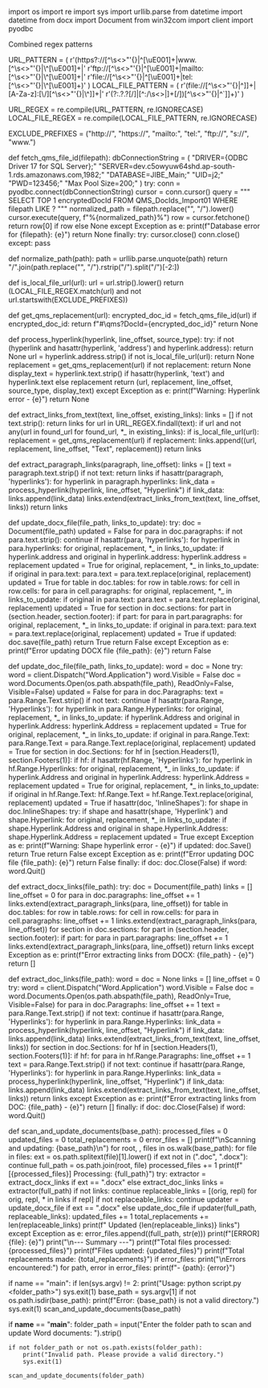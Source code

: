 import os import re import sys import urllib.parse from datetime import datetime from docx import Document from win32com import client import pyodbc

Combined regex patterns

URL_PATTERN = ( r'(https?://[^\s<>"'{}|\^[\uE001]+|www\.[^\s<>"\'{}|\\^[\uE001]+|' r'ftp://[^\s<>"'{}|\^[\uE001]+|mailto:[^\s<>"\'{}|\\^[\uE001]+|' r'file://[^\s<>"'{}|\^[\uE001]+|tel:[^\s<>"\'{}|\\^[\uE001]+)' ) LOCAL_FILE_PATTERN = ( r'(file://[^\s<>"'{}|\^\]]+|[A-Za-z]:[\\/][^\s<>"\'{}|\\^]]+|' r'(?:.?.?[\/]|[^:/\\s<>|]+[\/])[^\s<>"'{}|\^`]]+)' )

URL_REGEX = re.compile(URL_PATTERN, re.IGNORECASE) LOCAL_FILE_REGEX = re.compile(LOCAL_FILE_PATTERN, re.IGNORECASE)

EXCLUDE_PREFIXES = ("http://", "https://", "mailto:", "tel:", "ftp://", "s://", "www.")

def fetch_qms_file_id(filepath): dbConnectionString = ( "DRIVER={ODBC Driver 17 for SQL Server};" "SERVER=dev.c5owyuw64shd.ap-south-1.rds.amazonaws.com,1982;" "DATABASE=JIBE_Main;" "UID=j2;" "PWD=123456;" "Max Pool Size=200;" ) try: conn = pyodbc.connect(dbConnectionString) cursor = conn.cursor() query = """ SELECT TOP 1 encryptedDocId FROM QMS_DocIds_Import01 WHERE filepath LIKE ? """ normalized_path = filepath.replace("\", "/").lower() cursor.execute(query, f"%{normalized_path}%") row = cursor.fetchone() return row[0] if row else None except Exception as e: print(f"Database error for {filepath}: {e}") return None finally: try: cursor.close() conn.close() except: pass

def normalize_path(path): path = urllib.parse.unquote(path) return "/".join(path.replace("\", "/").rstrip("/").split("/")[-2:])

def is_local_file_url(url): url = url.strip().lower() return (LOCAL_FILE_REGEX.match(url) and not url.startswith(EXCLUDE_PREFIXES))

def get_qms_replacement(url): encrypted_doc_id = fetch_qms_file_id(url) if encrypted_doc_id: return f"#\qms?DocId={encrypted_doc_id}" return None

def process_hyperlink(hyperlink, line_offset, source_type): try: if not (hyperlink and hasattr(hyperlink, 'address') and hyperlink.address): return None url = hyperlink.address.strip() if not is_local_file_url(url): return None replacement = get_qms_replacement(url) if not replacement: return None display_text = hyperlink.text.strip() if hasattr(hyperlink, 'text') and hyperlink.text else replacement return (url, replacement, line_offset, source_type, display_text) except Exception as e: print(f"Warning: Hyperlink error - {e}") return None

def extract_links_from_text(text, line_offset, existing_links): links = [] if not text.strip(): return links for url in URL_REGEX.findall(text): if url and not any(url in found_url for found_url, *_ in existing_links): if is_local_file_url(url): replacement = get_qms_replacement(url) if replacement: links.append((url, replacement, line_offset, "Text", replacement)) return links

def extract_paragraph_links(paragraph, line_offset): links = [] text = paragraph.text.strip() if not text: return links if hasattr(paragraph, 'hyperlinks'): for hyperlink in paragraph.hyperlinks: link_data = process_hyperlink(hyperlink, line_offset, "Hyperlink") if link_data: links.append(link_data) links.extend(extract_links_from_text(text, line_offset, links)) return links

def update_docx_file(file_path, links_to_update): try: doc = Document(file_path) updated = False for para in doc.paragraphs: if not para.text.strip(): continue if hasattr(para, 'hyperlinks'): for hyperlink in para.hyperlinks: for original, replacement, *_ in links_to_update: if hyperlink.address and original in hyperlink.address: hyperlink.address = replacement updated = True for original, replacement, *_ in links_to_update: if original in para.text: para.text = para.text.replace(original, replacement) updated = True for table in doc.tables: for row in table.rows: for cell in row.cells: for para in cell.paragraphs: for original, replacement, *_ in links_to_update: if original in para.text: para.text = para.text.replace(original, replacement) updated = True for section in doc.sections: for part in (section.header, section.footer): if part: for para in part.paragraphs: for original, replacement, *_ in links_to_update: if original in para.text: para.text = para.text.replace(original, replacement) updated = True if updated: doc.save(file_path) return True return False except Exception as e: print(f"Error updating DOCX file {file_path}: {e}") return False

def update_doc_file(file_path, links_to_update): word = doc = None try: word = client.Dispatch("Word.Application") word.Visible = False doc = word.Documents.Open(os.path.abspath(file_path), ReadOnly=False, Visible=False) updated = False for para in doc.Paragraphs: text = para.Range.Text.strip() if not text: continue if hasattr(para.Range, 'Hyperlinks'): for hyperlink in para.Range.Hyperlinks: for original, replacement, *_ in links_to_update: if hyperlink.Address and original in hyperlink.Address: hyperlink.Address = replacement updated = True for original, replacement, *_ in links_to_update: if original in para.Range.Text: para.Range.Text = para.Range.Text.replace(original, replacement) updated = True for section in doc.Sections: for hf in [section.Headers(1), section.Footers(1)]: if hf: if hasattr(hf.Range, 'Hyperlinks'): for hyperlink in hf.Range.Hyperlinks: for original, replacement, *_ in links_to_update: if hyperlink.Address and original in hyperlink.Address: hyperlink.Address = replacement updated = True for original, replacement, *_ in links_to_update: if original in hf.Range.Text: hf.Range.Text = hf.Range.Text.replace(original, replacement) updated = True if hasattr(doc, 'InlineShapes'): for shape in doc.InlineShapes: try: if shape and hasattr(shape, 'Hyperlink') and shape.Hyperlink: for original, replacement, *_ in links_to_update: if shape.Hyperlink.Address and original in shape.Hyperlink.Address: shape.Hyperlink.Address = replacement updated = True except Exception as e: print(f"Warning: Shape hyperlink error - {e}") if updated: doc.Save() return True return False except Exception as e: print(f"Error updating DOC file {file_path}: {e}") return False finally: if doc: doc.Close(False) if word: word.Quit()

def extract_docx_links(file_path): try: doc = Document(file_path) links = [] line_offset = 0 for para in doc.paragraphs: line_offset += 1 links.extend(extract_paragraph_links(para, line_offset)) for table in doc.tables: for row in table.rows: for cell in row.cells: for para in cell.paragraphs: line_offset += 1 links.extend(extract_paragraph_links(para, line_offset)) for section in doc.sections: for part in (section.header, section.footer): if part: for para in part.paragraphs: line_offset += 1 links.extend(extract_paragraph_links(para, line_offset)) return links except Exception as e: print(f"Error extracting links from DOCX: {file_path} - {e}") return []

def extract_doc_links(file_path): word = doc = None links = [] line_offset = 0 try: word = client.Dispatch("Word.Application") word.Visible = False doc = word.Documents.Open(os.path.abspath(file_path), ReadOnly=True, Visible=False) for para in doc.Paragraphs: line_offset += 1 text = para.Range.Text.strip() if not text: continue if hasattr(para.Range, 'Hyperlinks'): for hyperlink in para.Range.Hyperlinks: link_data = process_hyperlink(hyperlink, line_offset, "Hyperlink") if link_data: links.append(link_data) links.extend(extract_links_from_text(text, line_offset, links)) for section in doc.Sections: for hf in [section.Headers(1), section.Footers(1)]: if hf: for para in hf.Range.Paragraphs: line_offset += 1 text = para.Range.Text.strip() if not text: continue if hasattr(para.Range, 'Hyperlinks'): for hyperlink in para.Range.Hyperlinks: link_data = process_hyperlink(hyperlink, line_offset, "Hyperlink") if link_data: links.append(link_data) links.extend(extract_links_from_text(text, line_offset, links)) return links except Exception as e: print(f"Error extracting links from DOC: {file_path} - {e}") return [] finally: if doc: doc.Close(False) if word: word.Quit()

def scan_and_update_documents(base_path): processed_files = 0 updated_files = 0 total_replacements = 0 error_files = [] print(f"\nScanning and updating: {base_path}\n") for root, , files in os.walk(base_path): for file in files: ext = os.path.splitext(file)[1].lower() if ext not in (".doc", ".docx"): continue full_path = os.path.join(root, file) processed_files += 1 print(f"[{processed_files}] Processing: {full_path}") try: extractor = extract_docx_links if ext == ".docx" else extract_doc_links links = extractor(full_path) if not links: continue replaceable_links = [(orig, repl) for orig, repl, * in links if repl] if not replaceable_links: continue updater = update_docx_file if ext == ".docx" else update_doc_file if updater(full_path, replaceable_links): updated_files += 1 total_replacements += len(replaceable_links) print(f"  Updated {len(replaceable_links)} links") except Exception as e: error_files.append((full_path, str(e))) print(f"[ERROR] {file}: {e}") print("\n--- Summary ---") print(f"Total files processed: {processed_files}") print(f"Files updated: {updated_files}") print(f"Total replacements made: {total_replacements}") if error_files: print("\nErrors encountered:") for path, error in error_files: print(f"- {path}: {error}")

if name == "main": if len(sys.argv) != 2: print("Usage: python script.py <folder_path>") sys.exit(1) base_path = sys.argv[1] if not os.path.isdir(base_path): print(f"Error: {base_path} is not a valid directory.") sys.exit(1) scan_and_update_documents(base_path)

if __name__ == "__main__":
    folder_path = input("Enter the folder path to scan and update Word documents: ").strip()

    if not folder_path or not os.path.exists(folder_path):
        print("Invalid path. Please provide a valid directory.")
        sys.exit(1)

    scan_and_update_documents(folder_path)